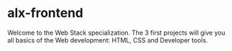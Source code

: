 # alx-frontend
Welcome to the Web Stack specialization. The 3 first projects will give you all basics of the Web development: HTML, CSS and Developer tools.

